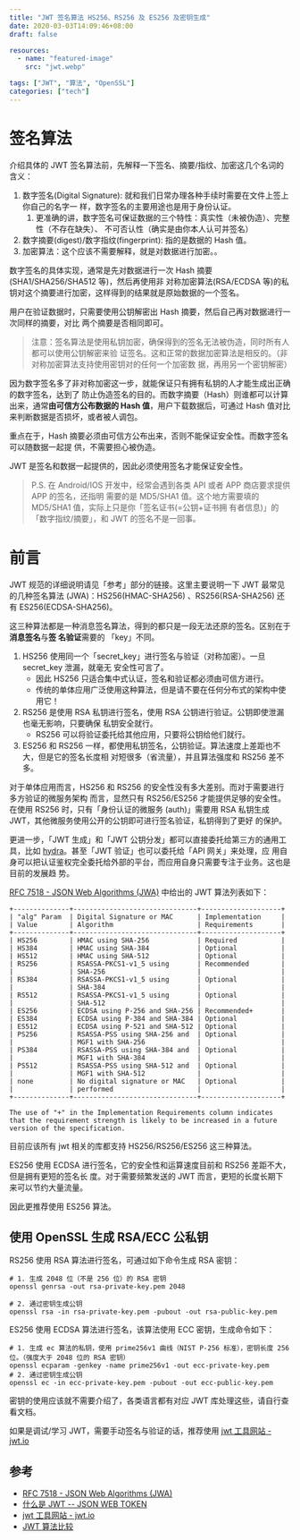 ```yaml
---
title: "JWT 签名算法 HS256、RS256 及 ES256 及密钥生成"
date: 2020-03-03T14:09:46+08:00
draft: false

resources:
  - name: "featured-image"
    src: "jwt.webp"

tags: ["JWT", "算法", "OpenSSL"]
categories: ["tech"]
---
```


# 签名算法

介绍具体的 JWT 签名算法前，先解释一下签名、摘要/指纹、加密这几个名词的含义：

1. 数字签名(Digital Signature): 就和我们日常办理各种手续时需要在文件上签上你自己的名字一
   样，数字签名的主要用途也是用于身份认证。
   1. 更准确的讲，数字签名可保证数据的三个特性：真实性（未被伪造）、完整性（不存在缺失）、
      不可否认性（确实是由你本人认可并签名）
2. 数字摘要(digest)/数字指纹(fingerprint): 指的是数据的 Hash 值。
3. 加密算法：这个应该不需要解释，就是对数据进行加密。。

数字签名的具体实现，通常是先对数据进行一次 Hash 摘要(SHA1/SHA256/SHA512 等)，然后再使用非
对称加密算法(RSA/ECDSA 等)的私钥对这个摘要进行加密，这样得到的结果就是原始数据的一个签名。

用户在验证数据时，只需要使用公钥解密出 Hash 摘要，然后自己再对数据进行一次同样的摘要，对比
两个摘要是否相同即可。

> 注意：签名算法是使用私钥加密，确保得到的签名无法被伪造，同时所有人都可以使用公钥解密来验
> 证签名。这和正常的数据加密算法是相反的。（非对称加密算法支持使用密钥对的任何一个加密数
> 据，再用另一个密钥解密）

因为数字签名多了非对称加密这一步，就能保证只有拥有私钥的人才能生成出正确的数字签名，达到了
防止伪造签名的目的。而数字摘要（Hash）则谁都可以计算出来，通常**由可信方公布数据的 Hash
值**，用户下载数据后，可通过 Hash 值对比来判断数据是否损坏，或者被人调包。

重点在于，Hash 摘要必须由可信方公布出来，否则不能保证安全性。而数字签名可以随数据一起提
供，不需要担心被伪造。

JWT 是签名和数据一起提供的，因此必须使用签名才能保证安全性。

> P.S. 在 Android/IOS 开发中，经常会遇到各类 API 或者 APP 商店要求提供 APP 的签名，还指明
> 需要的是 MD5/SHA1 值。这个地方需要填的 MD5/SHA1 值，实际上只是你「签名证书(=公钥+证书拥
> 有者信息)」的「数字指纹/摘要」，和 JWT 的签名不是一回事。

# 前言

JWT 规范的详细说明请见「参考」部分的链接。这里主要说明一下 JWT 最常见的几种签名算法
(JWA)：HS256(HMAC-SHA256) 、RS256(RSA-SHA256) 还有 ES256(ECDSA-SHA256)。

这三种算法都是一种消息签名算法，得到的都只是一段无法还原的签名。区别在于**消息签名**与**签
名验证**需要的 「key」不同。

1. HS256 使用同一个「secret_key」进行签名与验证（对称加密）。一旦 secret_key 泄漏，就毫无
   安全性可言了。
   - 因此 HS256 只适合集中式认证，签名和验证都必须由可信方进行。
   - 传统的单体应用广泛使用这种算法，但是请不要在任何分布式的架构中使用它！
1. RS256 是使用 RSA 私钥进行签名，使用 RSA 公钥进行验证。公钥即使泄漏也毫无影响，只要确保
   私钥安全就行。
   - RS256 可以将验证委托给其他应用，只要将公钥给他们就行。
1. ES256 和 RS256 一样，都使用私钥签名，公钥验证。算法速度上差距也不大，但是它的签名长度相
   对短很多（省流量），并且算法强度和 RS256 差不多。

对于单体应用而言，HS256 和 RS256 的安全性没有多大差别。而对于需要进行多方验证的微服务架构
而言，显然只有 RS256/ES256 才能提供足够的安全性。在使用 RS256 时，只有「身份认证的微服务
(auth)」需要用 RSA 私钥生成 JWT，其他微服务使用公开的公钥即可进行签名验证，私钥得到了更好
的保护。

更进一步，「JWT 生成」和「JWT 公钥分发」都可以直接委托给第三方的通用工具，比如
[hydra](https://github.com/ory/hydra)。甚至「JWT 验证」也可以委托给「API 网关」来处理，应
用自身可以把认证鉴权完全委托给外部的平台，而应用自身只需要专注于业务。这也是目前的发展趋
势。

[RFC 7518 - JSON Web Algorithms (JWA)](https://tools.ietf.org/html/rfc7518) 中给出的 JWT
算法列表如下：

    +--------------+-------------------------------+--------------------+
    | "alg" Param  | Digital Signature or MAC      | Implementation     |
    | Value        | Algorithm                     | Requirements       |
    +--------------+-------------------------------+--------------------+
    | HS256        | HMAC using SHA-256            | Required           |
    | HS384        | HMAC using SHA-384            | Optional           |
    | HS512        | HMAC using SHA-512            | Optional           |
    | RS256        | RSASSA-PKCS1-v1_5 using       | Recommended        |
    |              | SHA-256                       |                    |
    | RS384        | RSASSA-PKCS1-v1_5 using       | Optional           |
    |              | SHA-384                       |                    |
    | RS512        | RSASSA-PKCS1-v1_5 using       | Optional           |
    |              | SHA-512                       |                    |
    | ES256        | ECDSA using P-256 and SHA-256 | Recommended+       |
    | ES384        | ECDSA using P-384 and SHA-384 | Optional           |
    | ES512        | ECDSA using P-521 and SHA-512 | Optional           |
    | PS256        | RSASSA-PSS using SHA-256 and  | Optional           |
    |              | MGF1 with SHA-256             |                    |
    | PS384        | RSASSA-PSS using SHA-384 and  | Optional           |
    |              | MGF1 with SHA-384             |                    |
    | PS512        | RSASSA-PSS using SHA-512 and  | Optional           |
    |              | MGF1 with SHA-512             |                    |
    | none         | No digital signature or MAC   | Optional           |
    |              | performed                     |                    |
    +--------------+-------------------------------+--------------------+

    The use of "+" in the Implementation Requirements column indicates
    that the requirement strength is likely to be increased in a future
    version of the specification.

目前应该所有 jwt 相关的库都支持 HS256/RS256/ES256 这三种算法。

ES256 使用 ECDSA 进行签名，它的安全性和运算速度目前和 RS256 差距不大，但是拥有更短的签名长
度。对于需要频繁发送的 JWT 而言，更短的长度长期下来可以节约大量流量。

因此更推荐使用 ES256 算法。

## 使用 OpenSSL 生成 RSA/ECC 公私钥

RS256 使用 RSA 算法进行签名，可通过如下命令生成 RSA 密钥：

```shell
# 1. 生成 2048 位（不是 256 位）的 RSA 密钥
openssl genrsa -out rsa-private-key.pem 2048

# 2. 通过密钥生成公钥
openssl rsa -in rsa-private-key.pem -pubout -out rsa-public-key.pem
```

ES256 使用 ECDSA 算法进行签名，该算法使用 ECC 密钥，生成命令如下：

```shell
# 1. 生成 ec 算法的私钥，使用 prime256v1 曲线（NIST P-256 标准），密钥长度 256 位。（强度大于 2048 位的 RSA 密钥）
openssl ecparam -genkey -name prime256v1 -out ecc-private-key.pem
# 2. 通过密钥生成公钥
openssl ec -in ecc-private-key.pem -pubout -out ecc-public-key.pem
```

密钥的使用应该就不需要介绍了，各类语言都有对应 JWT 库处理这些，请自行查看文档。

如果是调试/学习 JWT，需要手动签名与验证的话，推荐使用
[jwt 工具网站 - jwt.io](https://jwt.io/)

## 参考

- [RFC 7518 - JSON Web Algorithms (JWA)](https://tools.ietf.org/html/rfc7518)
- [什么是 JWT -- JSON WEB TOKEN](https://www.jianshu.com/p/576dbf44b2ae)
- [jwt 工具网站 - jwt.io](https://jwt.io/)
- [JWT 算法比较](https://www.cnblogs.com/langshiquan/p/10701198.html)
